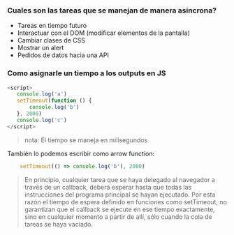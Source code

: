 ### Cuales son las tareas que se manejan de manera asincrona? 

* Tareas en tiempo futuro
* Interactuar con el DOM (modificar elementos de la pantalla)
* Cambiar clases de CSS
* Mostrar un alert
* Pedidos de datos hacia una API


### Como asignarle un tiempo a los outputs en JS
 
 ```js
 <script>
 	console.log('a')
	setTimeout(function () {
		console.log('b')
	}, 2000)
	console.log('c')
 </script> 
 ```
 >nota: El tiempo se maneja en milisegundos

También lo podemos escribir como arrow function: 

```js
	setTimeout(() => console.log('b'), 2000)
```

>En principio, cualquier tarea que se haya delegado al navegador a través de un callback, deberá esperar hasta que todas las instrucciones del programa principal se hayan ejecutado. Por esta razón el tiempo de espera definido en funciones como setTimeout, no garantizan que el callback se ejecute en ese tiempo exactamente, sino en cualquier momento a partir de allí, sólo cuando la cola de tareas se haya vaciado.